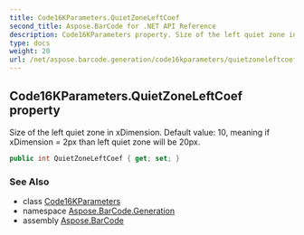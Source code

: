 ```yaml
---
title: Code16KParameters.QuietZoneLeftCoef
second_title: Aspose.BarCode for .NET API Reference
description: Code16KParameters property. Size of the left quiet zone in xDimension. Default value 10 meaning if xDimension  2px than left quiet zone will be 20px
type: docs
weight: 20
url: /net/aspose.barcode.generation/code16kparameters/quietzoneleftcoef/
---
```

## Code16KParameters.QuietZoneLeftCoef property

Size of the left quiet zone in xDimension. Default value: 10, meaning if xDimension = 2px than left quiet zone will be 20px.

```csharp
public int QuietZoneLeftCoef { get; set; }
```

### See Also

* class [Code16KParameters](../)
* namespace [Aspose.BarCode.Generation](../../../aspose.barcode.generation/)
* assembly [Aspose.BarCode](../../../)


